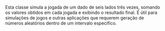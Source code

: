 Esta classe simula a jogada de um dado de seis lados três vezes, somando os valores obtidos em cada jogada e exibindo o resultado final. É útil para simulações de jogos e outras aplicações que requerem geração de números aleatórios dentro de um intervalo específico.